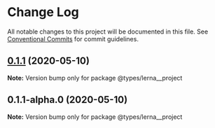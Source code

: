 # Change Log

All notable changes to this project will be documented in this file.
See [Conventional Commits](https://conventionalcommits.org) for commit guidelines.

## [0.1.1](https://github.com/kamontat/nmsys/compare/@types/lerna__project@0.1.1-alpha.0...@types/lerna__project@0.1.1) (2020-05-10)

**Note:** Version bump only for package @types/lerna__project





## 0.1.1-alpha.0 (2020-05-10)

**Note:** Version bump only for package @types/lerna__project
